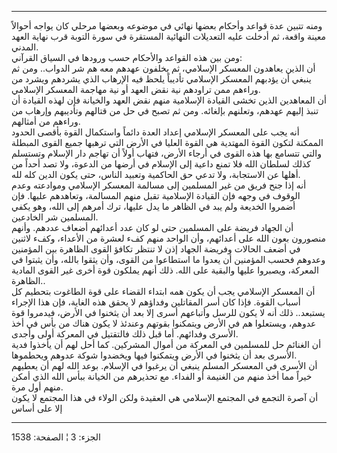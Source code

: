 ------------------------------------------------------------------------

ومنه تتبين عدة قواعد وأحكام بعضها نهائي في موضوعه وبعضها مرحلي كان يواجه
أحوالاً معينة واقعة، ثم أدخلت عليه التعديلات النهائية المستقرة في سورة
التوبة قرب نهاية العهد المدني.  
ومن بين هذه القواعد والأحكام حسب ورودها في السياق القرآني:  
أن الذين يعاهدون المعسكر الإسلامي، ثم يخلفون عهدهم معه هم شر الدواب..
ومن ثم ينبغي أن يؤدبهم المعسكر الإسلامي تأديباً يلحظ فيه الإرهاب الذي
يشردهم ويشرد من وراءهم ممن تراودهم نية نقض العهد أو نية مهاجمة المعسكر
الإسلامي.  
أن المعاهدين الذين تخشى القيادة الإسلامية منهم نقض العهد والخيانة فإن
لهذه القيادة أن تنبذ إليهم عهدهم، وتعلنهم بإلغائه. ومن ثم تصبح في حل من
قتالهم وتأديبهم وإرهاب من وراءهم من أمثالهم.  
أنه يجب على المعسكر الإسلامي إعداد العدة دائماً واستكمال القوة بأقصى
الحدود الممكنة لتكون القوة المهتدية هي القوة العليا في الأرض التي ترهبها
جميع القوى المبطلة والتي تتسامع بها هذه القوى في أرجاء الأرض، فتهاب أولاً
أن تهاجم دار الإسلام وتستسلم كذلك لسلطان الله فلا تمنع داعية إلى الإسلام
في أرضها من الدعوة، ولا تصد أحداً من أهلها عن الاستجابة، ولا تدعي حق
الحاكمية وتعبيد الناس، حتى يكون الدين كله لله.  
أنه إذا جنح فريق من غير المسلمين إلى مسالمة المعسكر الإسلامي وموادعته
وعدم الوقوف في وجهه فإن القيادة الإسلامية تقبل منهم المسالمة، وتعاهدهم
عليها. فإن أضمروا الخديعة ولم يبد في الظاهر ما يدل عليها، ترك أمرهم إلى
الله، وهو يكفي المسلمين شر الخادعين.  
أن الجهاد فريضة على المسلمين حتى لو كان عدد أعدائهم أضعاف عددهم. وأنهم
منصورون بعون الله على أعدائهم، وأن الواحد منهم كفء لعشرة من الأعداء،
وكفء لاثنين في أضعف الحالات وفريضة الجهاد إذن لا تنتظر تكافؤ القوى
الظاهرة بين المؤمنين وعدوهم فحسب المؤمنين أن يعدوا ما استطاعوا من القوى،
وأن يثقوا بالله، وأن يثبتوا في المعركة، ويصبروا عليها والبقية على الله.
ذلك أنهم يملكون قوة أخرى غير القوى المادية الظاهرة..  
أن المعسكر الإسلامي يجب أن يكون همه ابتداء القضاء على قوة الطاغوت بتحطيم
كل أسباب القوة. فإذا كان أسر المقاتلين وفداؤهم لا يحقق هذه الغاية، فإن
هذا الإجراء يستبعد.. ذلك أنه لا يكون للرسل وأتباعهم أسرى إلا بعد أن
يثخنوا في الأرض، فيدمروا قوة عدوهم، ويستعلوا هم في الأرض ويتمكنوا بقوتهم
وعندئذ لا يكون هناك من بأس في أخذ الأسرى وفدائهم. أما قبل ذلك فالتقتيل
في المعركة أولى وأجدى.  
أن الغنائم حل للمسلمين في المعركة من أموال المشركين. كما أحل لهم أن
يأخذوا فدية الأسرى بعد أن يثخنوا في الأرض ويتمكنوا فيها ويخضدوا شوكة
عدوهم ويحطموها.  
أن الأسرى في المعسكر المسلم ينبغي أن يرغبوا في الإسلام. بوعد الله لهم أن
يعطيهم خيراً مما أخذ منهم من الغنيمة أو الفداء. مع تحذيرهم من الخيانة
ببأس الله الذي أمكن منهم أول مرة.  
أن آصرة التجمع في المجتمع الإسلامي هي العقيدة ولكن الولاء في هذا المجتمع
لا يكون إلا على أساس

------------------------------------------------------------------------

الجزء: 3 ¦ الصفحة: 1538

